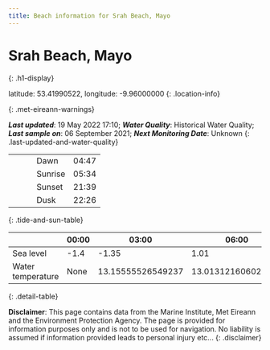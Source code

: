 ```yaml
---
title: Beach information for Srah Beach, Mayo
---
```

# Srah Beach, Mayo 
{: .h1-display}

latitude: 53.41990522, longitude: -9.96000000
{: .location-info}


{: .met-eireann-warnings}

___Last updated___: 19 May 2022 17:10; ___Water Quality___: Historical Water Quality;
___Last sample on___: 06 September 2021; ___Next Monitoring Date___: Unknown
{: .last-updated-and-water-quality}

|   |   |   |   |   |
|---|---|---|---|---|
|   |   |   | Dawn  | 04:47 |
|   |   |   | Sunrise  | 05:34 |
|   |   |   | Sunset  | 21:39 |
|   |   |   | Dusk  | 22:26 |
{: .tide-and-sun-table}

<div></div>

| | 00:00 | 03:00 | 06:00 | 09:00 | 12:00 | 15:00 | 18:00 | 21:00 |
|---|---|---|---|---|---|---|---|---|
| Sea level | -1.4 | -1.35 | 1.01 | 1.12| -1.03 | -1.18 | 1.11 | 1.5 |
| Water temperature | None | 13.15555526549237 | 13.013121606022485 | 13.008215472433927 | 13.138687100106 | 13.199581007225765 | 13.176870103133425 | 13.16671130106463 |
{: .detail-table}

__Disclaimer__: This page contains data from the Marine Institute,
Met Eireann and the Environment Protection Agency. The page is provided for
information purposes only and is not to be used for navigation. No liability
is assumed if information provided leads to personal injury etc...
{: .disclaimer}